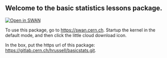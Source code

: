 ## Welcome to the basic statistics lessons package.


[![Open in SWAN][openswan-image]][openswan-link]

To use this package, go to https://swan.cern.ch. Startup the kernel in the default mode, and then click the little cloud download icon.

In the box, put the https url of this package: https://gitlab.cern.ch/hrussell/basicstats.git.

[openswan-image]:https://swanserver.web.cern.ch/swanserver/images/badge_swan_white_150.png
[openswan-link]:https://cern.ch/swanserver/cgi-bin/go?projurl=https://gitlab.cern.ch/hrussell/basicstats.git